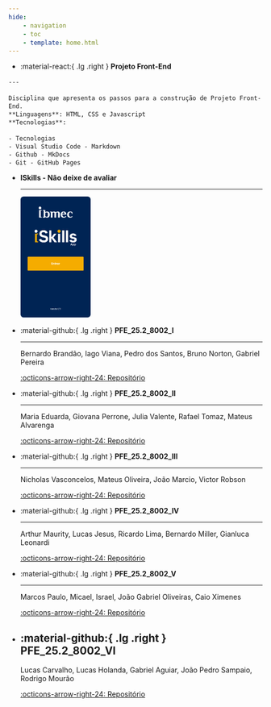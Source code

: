 ```yaml
---
hide:
    - navigation
    - toc
    - template: home.html
---
```


<div class="grid cards" style="grid-template-columns: repeat(4, 1fr); background: var(--md-primary-bg-color); color: var(--md-primary-fg-color);" markdown>

-    :material-react:{ .lg .right } __Projeto Front-End__
    
    ---
    
    Disciplina que apresenta os passos para a construção de Projeto Front-End.
    **Linguagens**: HTML, CSS e Javascript
    **Tecnologias**:
    
    - Tecnologias
    - Visual Studio Code - Markdown 
    - Github - MkDocs 
    - Git - GitHub Pages

-   __ISkills - Não deixe de avaliar__
    
    ---

    <a href="https://iskills.ibmec.edu.br" target="_blank"><img src="assets/iskills.png" alt="ibmec iskills" style="max-width:220px; width:auto; height:240px; border-radius:6px;" /></a>
    

-   :material-github:{ .lg .right } __PFE_25.2_8002_I__

    ---

    Bernardo Brandão, Iago Viana, Pedro dos Santos, Bruno Norton, Gabriel Pereira

    [:octicons-arrow-right-24: Repositório](https://github.com/Projetos-de-Extensao/PFE_25.2_8002_I)

-   :material-github:{ .lg .right } __PFE_25.2_8002_II__

    ---

    Maria Eduarda, Giovana Perrone, Julia Valente, Rafael Tomaz, Mateus Alvarenga

    [:octicons-arrow-right-24: Repositório](https://github.com/Projetos-de-Extensao/PFE_25.2_8002_II)

-   :material-github:{ .lg .right } __PFE_25.2_8002_III__

    ---

    Nicholas Vasconcelos, Mateus Oliveira, João Marcio, Victor Robson   

    [:octicons-arrow-right-24: Repositório](https://github.com/Projetos-de-Extensao/PFE_25.2_8002_III)

-   :material-github:{ .lg .right } __PFE_25.2_8002_IV__

    ---

    Arthur Maurity, Lucas Jesus, Ricardo Lima, Bernardo Miller, Gianluca Leonardi

    [:octicons-arrow-right-24: Repositório](https://github.com/Projetos-de-Extensao/PFE_25.2_8002_IV)

-   :material-github:{ .lg .right } __PFE_25.2_8002_V__

    ---

    Marcos Paulo, Micael, Israel, João Gabriel Oliveiras, Caio Ximenes

    [:octicons-arrow-right-24: Repositório](https://github.com/Projetos-de-Extensao/PFE_25.2_8002_V)

-   :material-github:{ .lg .right } __PFE_25.2_8002_VI__
    ---

    Lucas Carvalho, Lucas Holanda, Gabriel Aguiar, João Pedro Sampaio, Rodrigo Mourão

    [:octicons-arrow-right-24: Repositório](https://github.com/Projetos-de-Extensao/PFE_25.2_8002_VI)

</div>









